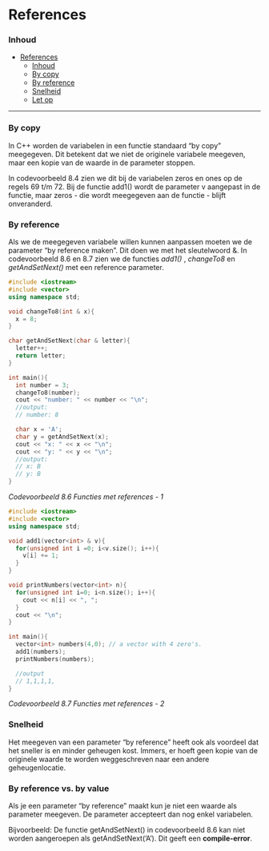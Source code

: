 # References

### Inhoud[](toc-id)
- [References](#references)
    - [Inhoud](#inhoud)
    - [By copy](#by-copy)
    - [By reference](#by-reference)
    - [Snelheid](#snelheid)
    - [Let op](#let-op)

---

### By copy
In C++ worden de variabelen in een functie standaard “by copy” meegegeven. Dit
betekent dat we niet de originele variabele meegeven, maar een kopie van de waarde in de parameter stoppen. 

In codevoorbeeld 8.4 zien we dit bij de variabelen zeros en ones op de regels 69 t/m 72. Bij de functie add1() wordt de parameter v aangepast in
de functie, maar zeros - die wordt meegegeven aan de functie - blijft onveranderd.

### By reference
Als we de meegegeven variabele willen kunnen aanpassen moeten we de parameter
“by reference maken”. Dit doen we met het sleutelwoord &. 
In codevoorbeeld 8.6 en 8.7 zien we de functies *add1()* , *changeTo8* en *getAndSetNext()* met een reference parameter.

```c++
#include <iostream>
#include <vector>
using namespace std;

void changeTo8(int & x){
  x = 8;
}

char getAndSetNext(char & letter){
  letter++;
  return letter;
}

int main(){
  int number = 3;
  changeTo8(number);
  cout << "number: " << number << "\n";
  //output:
  // number: 8

  char x = 'A';
  char y = getAndSetNext(x);
  cout << "x: " << x << "\n";
  cout << "y: " << y << "\n";
  //output:
  // x: B
  // y: B
}
```
*Codevoorbeeld 8.6 Functies met references - 1*


```c++
#include <iostream>
#include <vector>
using namespace std;

void add1(vector<int> & v){
  for(unsigned int i =0; i<v.size(); i++){
    v[i] += 1;
  }
}

void printNumbers(vector<int> n){
  for(unsigned int i=0; i<n.size(); i++){
    cout << n[i] << ", ";
  }
  cout << "\n";
}

int main(){
  vector<int> numbers(4,0); // a vector with 4 zero's.
  add1(numbers);
  printNumbers(numbers);

  //output
  // 1,1,1,1,
}
```
*Codevoorbeeld 8.7 Functies met references - 2*

### Snelheid
Het meegeven van een parameter “by reference” heeft ook als voordeel dat het sneller
is en minder geheugen kost. Immers, er hoeft geen kopie van de originele waarde te
worden weggeschreven naar een andere geheugenlocatie.

### By reference vs. by value
Als je een parameter “by reference” maakt kun je niet een waarde als parameter meegeven. De parameter accepteert dan nog enkel variabelen. 

Bijvoorbeeld: De functie getAndSetNext() in codevoorbeeld 8.6 kan niet worden aangeroepen als getAndSetNext(’A’). Dit geeft een **compile-error**.